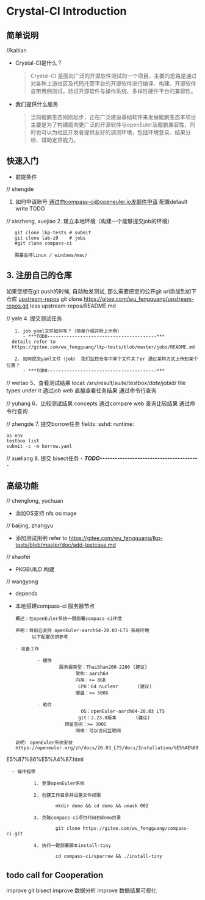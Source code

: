 # Crystal-CI Introduction

## 简单说明














//kaitian

  - Crystal-CI是什么？
     > Crystal-CI 是面向广泛的开源软件测试的一个项目，主要的思路是通过对各种上游社区及代码托管平台的开源软件进行编译、构建、开源软件自带用例测试，验证开源软件与操作系统、多样性硬件平台的兼容性。

  - 我们提供什么服务
    >  当前鲲鹏生态刚刚起步，正在广泛建设基础软件来发展鲲鹏生态本项目主要是为了构建面向更广泛的开源软件与openEuler及鲲鹏兼容性，同时也可以为社区开发者提供友好的调测环境，包括环境登录、结果分析、辅助定界能力。



## 快速入门

- 前提条件














// shengde
  1. 如何申请账号
       通过向compass-ci@openeuler.io发邮件申请
       配置default
       write TODO














// xiezheng, xuejiao
  2. 建立本地环境（构建一个能够提交job的环境）
       
       git clone lkp-tests # submit
       git clone lab-z9    # jobs
       #git clone compass-ci
       
       需要支持linux / windows/mac/ 
       












## 3. 注册自己的仓库

如果您想在git push的时候, 自动触发测试, 那么需要把您的公开git url添加到如下仓库
[upstream-repos](https://gitee.com/wu_fengguang/upstream-repos)
	git clone https://gitee.com/wu_fengguang/upstream-repos.git
	less upstream-repos/README.md














// yale
  4. 提交测试任务

       1. job yaml文件如何写？（简单介绍并附上示例）
          - ***TODO----------------------------------------***
	  details refer to
	  https://gitee.com/wu_fengguang/lkp-tests/blob/master/jobs/README.md
          
       2. 如何提交yaml文件（job） 我们监控仓库中某个文件夹？or 通过某种方式上传到某个位置？
          - ***TODO----------------------------------------***














// weitao
  5、查看测试结果
  	local: /srv/result/$suite/$testbox/$date/$jobid/ file types under it
        通过job web 直接查看任务结果
        通过命令行查询














// yuhang
  6、比较测试结果
  	concepts
        通过compare web  查询比较结果
        通过命令行查询














// zhengde
  7. 提交borrow任务
	fields:
		sshd:
		runtime:

  	os env
	testbox list
	submit -c -m borrow.yaml














// xueliang
  8. 提交 bisect任务
     - ***TODO----------------------------------------***
    


## 高级功能













// chenglong, yuchuan
- 添加OS支持
  nfs
  osimage














// baijing, zhangyu
- 添加测试用例
 refer to
 https://gitee.com/wu_fengguang/lkp-tests/blob/master/doc/add-testcase.md 














// shaofei
- PKGBUILD 构建 














// wangyong
- depends














- 本地搭建compass-ci 服务器节点

      概述：在openEuler系统一键部署compass-ci环境

      声明：目前已支持 openEuler-aarch64-20.03-LTS 系统环境
            以下配置仅供参考

      - 准备工作

              - 硬件
                      服务器类型：ThaiShan200-2280 (建议)
                            架构：aarch64
                            内存：>= 8GB
                             CPU：64 nuclear       (建议)
                            硬盘：>= 500G

              - 软件
                              OS：openEuler-aarch64-20.03 LTS
                             git：2.23.0版本       (建议)
                        预留空间：>= 300G
                            网络：可以访问互联网

      说明: openEuler系统安装
      https://openeuler.org/zh/docs/20.03_LTS/docs/Installation/%E5%AE%89%E8%A3%85%
E5%87%86%E5%A4%87.html

      - 操作指导

              1. 登录openEuler系统

              2. 创建工作目录并设置文件权限

                      mkdir demo && cd demo && umask 002

              3. 克隆compass-ci项目代码到demo目录

                      git clone https://gitee.com/wu_fengguang/compass-ci.git

              4. 执行一键部署脚本install-tiny

                      cd compass-ci/sparrow && ./install-tiny



## todo call for Cooperation
  improve git bisect 
  improve 数据分析
  improve 数据结果可视化


